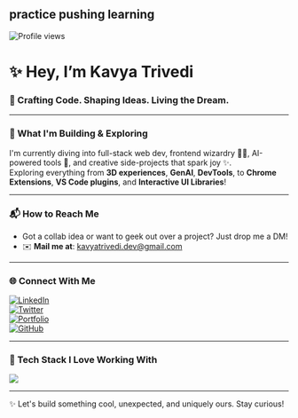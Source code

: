 <H2>practice pushing learning</H2>

<!-- Profile Visitor Count -->
<img src="https://komarev.com/ghpvc/?username=kavyatrivedi-dev&style=flat-square&color=blue" alt="Profile views" />

# ✨ Hey, I’m Kavya Trivedi

### 🧠 Crafting Code. Shaping Ideas. Living the Dream.

---

### 🚀 What I'm Building & Exploring

I'm currently diving into full-stack web dev, frontend wizardry 🧙‍♂️, AI-powered tools 🤖, and creative side-projects that spark joy ✨.  
Exploring everything from **3D experiences**, **GenAI**, **DevTools**, to **Chrome Extensions**, **VS Code plugins**, and **Interactive UI Libraries**!

---

### 📬 How to Reach Me

- Got a collab idea or want to geek out over a project? Just drop me a DM!
- ✉️ **Mail me at**: [kavyatrivedi.dev@gmail.com](mailto:kavyatrivedi.dev@gmail.com)

---

### 🌐 Connect With Me

<a href="https://linkedin.com/in/kavyatrivedi-dev" target="_blank"><img alt="LinkedIn" src="https://img.shields.io/badge/LinkedIn-%230077B5.svg?style=flat&logo=linkedin&logoColor=white"/></a>  
<a href="https://twitter.com/kavyatrivedi_" target="_blank"><img alt="Twitter" src="https://img.shields.io/badge/Twitter-%231DA1F2.svg?style=flat&logo=twitter&logoColor=white"/></a>  
<a href="https://kavyatrivedi.vercel.app" target="_blank"><img alt="Portfolio" src="https://img.shields.io/badge/Portfolio-%23000000.svg?style=flat&logo=vercel&logoColor=white"/></a>  
<a href="https://github.com/kavyatrivedi-dev" target="_blank"><img alt="GitHub" src="https://img.shields.io/badge/GitHub-%23121011.svg?style=flat&logo=github&logoColor=white"/></a>

---

### 🧰 Tech Stack I Love Working With

<img src="https://skillicons.dev/icons?i=html,css,js,ts,tailwind,react,nextjs,vue,figma,threejs,python,django,vscode,github,vercel" />

---

✨ Let's build something cool, unexpected, and uniquely ours. Stay curious!


